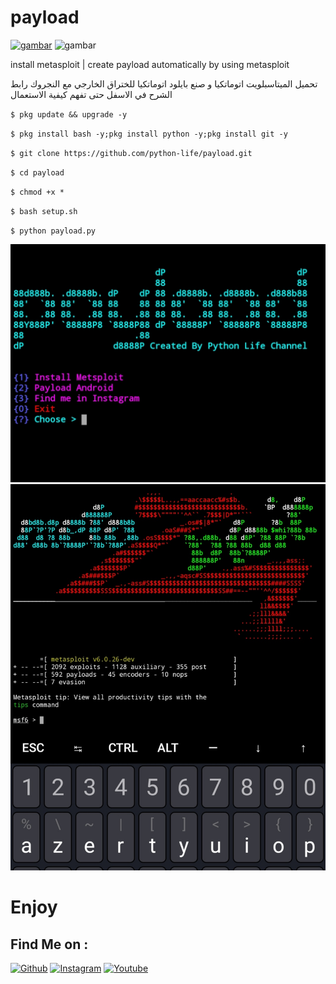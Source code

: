 # payload   
[![gambar](https://img.shields.io/youtube/views/o7tUTq9a-Gw?label=Subscribe&style=social)](https://www.youtube.com/c/pythonlife)
![gambar](https://img.shields.io/github/followers/python-life?label=Follow&style=social)

install metasploit | create payload automatically by using metasploit

تحميل الميتاسبلويت اتوماتكيا 
و صنع بايلود اتوماتكيا للختراق الخارجي مع النجروك 
 رابط الشرح في الاسفل حتى تفهم كيفية الاستعمال 


``
$ pkg update && upgrade -y
``

``
$ pkg install bash -y;pkg install python -y;pkg install git -y
``

``
$ git clone https://github.com/python-life/payload.git
``

``
$ cd payload
``

``
$ chmod +x *
``

``
$ bash setup.sh
``


``
$ python payload.py
``

<img src='.Screenshot/.Screenshot_1.jpg'>
<img src='.Screenshot/.Screenshot_2.jpg'>

# Enjoy 


## Find Me on :


[![Github](https://img.shields.io/badge/github-python--life-green?style=for-the-badge&logo=github)](https://github.com/python-life)
[![Instagram](https://img.shields.io/badge/instagram-python.life-orange?style=for-the-badge&logo=instagram)](https://www.instagram.com/python.life)
[![Youtube](https://img.shields.io/badge/YouTube-python%20life-red?style=for-the-badge&logo=youtube)](https://www.youtube.com/c/pythonlife)
